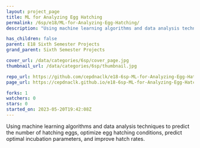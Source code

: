 ```yaml
---
layout: project_page
title: ML for Analyzing Egg Hatching
permalink: /6sp/e18/ML-for-Analyzing-Egg-Hatching/
description: "Using machine learning algorithms and data analysis techniques to predict the number of hatching eggs, optimize egg hatching conditions, predict optimal incubation parameters, and improve hatch rates."

has_children: false
parent: E18 Sixth Semester Projects
grand_parent: Sixth Semester Projects

cover_url: /data/categories/6sp/cover_page.jpg
thumbnail_url: /data/categories/6sp/thumbnail.jpg

repo_url: https://github.com/cepdnaclk/e18-6sp-ML-for-Analyzing-Egg-Hatching
page_url: https://cepdnaclk.github.io/e18-6sp-ML-for-Analyzing-Egg-Hatching

forks: 1
watchers: 0
stars: 0
started_on: 2023-05-20T19:42:08Z
---
```

Using machine learning algorithms and data analysis techniques to predict the number of hatching eggs, optimize egg hatching conditions, predict optimal incubation parameters, and improve hatch rates.

